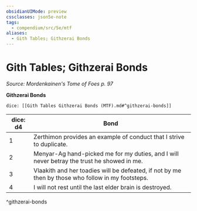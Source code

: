 ```yaml
---
obsidianUIMode: preview
cssclasses: json5e-note
tags:
  - compendium/src/5e/mtf
aliases:
  - Gith Tables; Githzerai Bonds
---
```

# Gith Tables; Githzerai Bonds
*Source: Mordenkainen's Tome of Foes p. 97* 

**Githzerai Bonds**

`dice: [[Gith Tables Githzerai Bonds (MTF).md#^githzerai-bonds]]`

| dice: d4 | Bond |
|----------|------|
| 1 | Zerthimon provides an example of conduct that I strive to duplicate. |
| 2 | Menyar-Ag hand-picked me for my duties, and I will never betray the trust he showed in me. |
| 3 | Vlaakith and her toadies will be defeated, if not by me then by those who follow in my footsteps. |
| 4 | I will not rest until the last elder brain is destroyed. |
^githzerai-bonds
